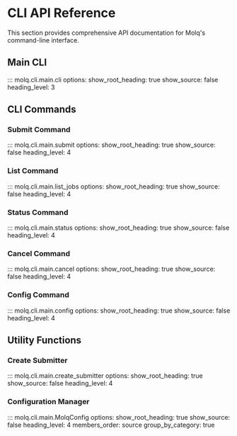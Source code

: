 # CLI API Reference

This section provides comprehensive API documentation for Molq's command-line interface.

## Main CLI

::: molq.cli.main.cli
    options:
      show_root_heading: true
      show_source: false
      heading_level: 3

## CLI Commands

### Submit Command

::: molq.cli.main.submit
    options:
      show_root_heading: true
      show_source: false
      heading_level: 4

### List Command

::: molq.cli.main.list_jobs
    options:
      show_root_heading: true
      show_source: false
      heading_level: 4

### Status Command

::: molq.cli.main.status
    options:
      show_root_heading: true
      show_source: false
      heading_level: 4

### Cancel Command

::: molq.cli.main.cancel
    options:
      show_root_heading: true
      show_source: false
      heading_level: 4

### Config Command

::: molq.cli.main.config
    options:
      show_root_heading: true
      show_source: false
      heading_level: 4

## Utility Functions

### Create Submitter

::: molq.cli.main.create_submitter
    options:
      show_root_heading: true
      show_source: false
      heading_level: 4

### Configuration Manager

::: molq.cli.main.MolqConfig
    options:
      show_root_heading: true
      show_source: false
      heading_level: 4
      members_order: source
      group_by_category: true
